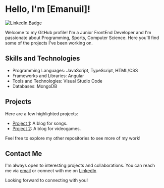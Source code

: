 # Hello, I'm [Emanuil]!

[![LinkedIn Badge](https://img.shields.io/badge/-LinkedIn-blue?style=flat-square&logo=Linkedin&logoColor=white&link=https://www.linkedin.com/in/emanuil-petrov-349968184/)](https://www.linkedin.com/in/emanuil-petrov-349968184/)

Welcome to my GitHub profile! I'm a Junior FrontEnd Developer and I'm passionate about Programming, Sports, Computer Science. Here you'll find some of the projects I've been working on.

## Skills and Technologies

- Programming Languages: JavaScript, TypeScript, HTML/CSS
- Frameworks and Libraries: Angular
- Tools and Technologies: Visual Studio Code
- Databases: MongoDB

## Projects

Here are a few highlighted projects:

- [Project 1](https://github.com/CraXWaR/Songs-World): A blog for songs.
- [Project 2](https://github.com/CraXWaR/Games-World): A blog for videogames.

Feel free to explore my other repositories to see more of my work!

## Contact Me

I'm always open to interesting projects and collaborations. You can reach me via [email](mailto:craxwar@gmail.com) or connect with me on [LinkedIn](https://www.linkedin.com/in/emanuil-petrov-349968184/).

Looking forward to connecting with you!



<!---
CraXWaR/CraXWaR is a ✨ special ✨ repository because its `README.md` (this file) appears on your GitHub profile.
You can click the Preview link to take a look at your changes.
--->
